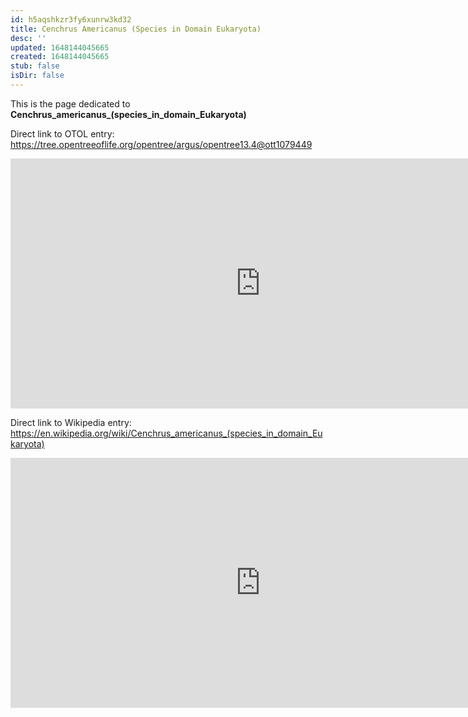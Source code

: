 ```yaml
---
id: h5aqshkzr3fy6xunrw3kd32
title: Cenchrus Americanus (Species in Domain Eukaryota)
desc: ''
updated: 1648144045665
created: 1648144045665
stub: false
isDir: false
---
```

This is the page dedicated to **Cenchrus_americanus_(species_in_domain_Eukaryota)**


Direct link to OTOL entry: https://tree.opentreeoflife.org/opentree/argus/opentree13.4@ott1079449



<html>
    <body>
    <iframe src="https://tree.opentreeoflife.org/opentree/argus/opentree13.4@ott1079449"
    width="800" height="400" frameborder="0" allowfullscreen> </iframe>
    </body>
</html>
    


Direct link to Wikipedia entry: https://en.wikipedia.org/wiki/Cenchrus_americanus_(species_in_domain_Eukaryota)



<html>
    <body>
    <iframe src="https://en.wikipedia.org/wiki/Cenchrus_americanus_(species_in_domain_Eukaryota)"
    width="800" height="400" frameborder="0" allowfullscreen> </iframe>
    </body>
</html>
    
